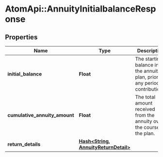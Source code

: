 # AtomApi::AnnuityInitialbalanceResponse

## Properties
Name | Type | Description | Notes
------------ | ------------- | ------------- | -------------
**initial_balance** | **Float** | The starting balance in the annuity plan, prior to any periodic contributions. | 
**cumulative_annuity_amount** | **Float** | The total amount received from the annuity over the course of the plan. | 
**return_details** | [**Hash&lt;String, AnnuityReturnDetail&gt;**](AnnuityReturnDetail.md) |  | 


